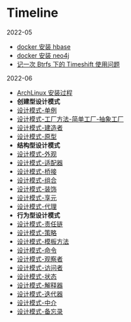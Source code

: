 # Timeline

2022-05

- [docker 安装 hbase](2022-05-docker-%E5%AE%89%E8%A3%85-hbase.md)
- [docker 安装 neo4j](2022-05-docker-%E5%AE%89%E8%A3%85-neo4j.md)
- [记一次 Btrfs 下的 Timeshift 使用问题](2022-05-%E8%AE%B0%E4%B8%80%E6%AC%A1-Btrfs-%E4%B8%8B%E7%9A%84-Timeshift-%E4%BD%BF%E7%94%A8%E9%97%AE%E9%A2%98.md)

2022-06

- [ArchLinux 安装过程](2022-06-archlinux-install.md)
- **创建型设计模式**
- [设计模式-单例](2022-06-%E8%AE%BE%E8%AE%A1%E6%A8%A1%E5%BC%8F-%E5%8D%95%E4%BE%8B.md)
- [设计模式-工厂方法-简单工厂-抽象工厂](2022-06-%E8%AE%BE%E8%AE%A1%E6%A8%A1%E5%BC%8F-%E5%B7%A5%E5%8E%82%E6%96%B9%E6%B3%95-%E7%AE%80%E5%8D%95%E5%B7%A5%E5%8E%82-%E6%8A%BD%E8%B1%A1%E5%B7%A5%E5%8E%82.md)
- [设计模式-建造者](2022-06-%E8%AE%BE%E8%AE%A1%E6%A8%A1%E5%BC%8F-%E5%BB%BA%E9%80%A0%E8%80%85.md)
- [设计模式-原型](2022-06-%E8%AE%BE%E8%AE%A1%E6%A8%A1%E5%BC%8F-%E5%8E%9F%E5%9E%8B.md)
- **结构型设计模式**
- [设计模式-外观](2022-06-%E8%AE%BE%E8%AE%A1%E6%A8%A1%E5%BC%8F-%E5%A4%96%E8%A7%82.md)
- [设计模式-适配器](2022-06-%E8%AE%BE%E8%AE%A1%E6%A8%A1%E5%BC%8F-%E9%80%82%E9%85%8D%E5%99%A8.md)
- [设计模式-桥接](2022-06-%E8%AE%BE%E8%AE%A1%E6%A8%A1%E5%BC%8F-%E6%A1%A5%E6%8E%A5.md)
- [设计模式-组合](2022-06-%E8%AE%BE%E8%AE%A1%E6%A8%A1%E5%BC%8F-%E7%BB%84%E5%90%88.md)
- [设计模式-装饰](2022-06-%E8%AE%BE%E8%AE%A1%E6%A8%A1%E5%BC%8F-%E8%A3%85%E9%A5%B0.md)
- [设计模式-享元](2022-06-%E8%AE%BE%E8%AE%A1%E6%A8%A1%E5%BC%8F-%E4%BA%AB%E5%85%83.md)
- [设计模式-代理](2022-06-%E8%AE%BE%E8%AE%A1%E6%A8%A1%E5%BC%8F-%E4%BB%A3%E7%90%86.md)
- **行为型设计模式**
- [设计模式-责任链](2022-06-%E8%AE%BE%E8%AE%A1%E6%A8%A1%E5%BC%8F-%E8%B4%A3%E4%BB%BB%E9%93%BE.md)
- [设计模式-策略](2022-06-%E8%AE%BE%E8%AE%A1%E6%A8%A1%E5%BC%8F-%E7%AD%96%E7%95%A5.md)
- [设计模式-模板方法](2022-06-%E8%AE%BE%E8%AE%A1%E6%A8%A1%E5%BC%8F-%E6%A8%A1%E6%9D%BF%E6%96%B9%E6%B3%95.md)
- [设计模式-命令](2022-06-%E8%AE%BE%E8%AE%A1%E6%A8%A1%E5%BC%8F-%E5%91%BD%E4%BB%A4.md)
- [设计模式-观察者](2022-06-%E8%AE%BE%E8%AE%A1%E6%A8%A1%E5%BC%8F-%E8%A7%82%E5%AF%9F%E8%80%85.md)
- [设计模式-访问者](2022-06-%E8%AE%BE%E8%AE%A1%E6%A8%A1%E5%BC%8F-%E8%AE%BF%E9%97%AE%E8%80%85.md)
- [设计模式-状态](2022-06-%E8%AE%BE%E8%AE%A1%E6%A8%A1%E5%BC%8F-%E7%8A%B6%E6%80%81.md)
- [设计模式-解释器](2022-06-%E8%AE%BE%E8%AE%A1%E6%A8%A1%E5%BC%8F-%E8%A7%A3%E9%87%8A%E5%99%A8.md)
- [设计模式-迭代器](2022-06-%E8%AE%BE%E8%AE%A1%E6%A8%A1%E5%BC%8F-%E8%BF%AD%E4%BB%A3%E5%99%A8.md)
- [设计模式-中介](2022-06-%E8%AE%BE%E8%AE%A1%E6%A8%A1%E5%BC%8F-%E4%B8%AD%E4%BB%8B.md)
- [设计模式-备忘录](2022-06-%E8%AE%BE%E8%AE%A1%E6%A8%A1%E5%BC%8F-%E5%A4%87%E5%BF%98%E5%BD%95.md)